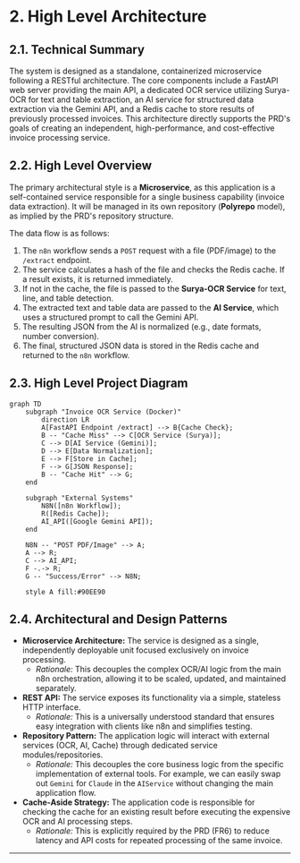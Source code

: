 # 2. High Level Architecture

## 2.1. Technical Summary

The system is designed as a standalone, containerized microservice following a RESTful architecture. The core components include a FastAPI web server providing the main API, a dedicated OCR service utilizing Surya-OCR for text and table extraction, an AI service for structured data extraction via the Gemini API, and a Redis cache to store results of previously processed invoices. This architecture directly supports the PRD's goals of creating an independent, high-performance, and cost-effective invoice processing service.

## 2.2. High Level Overview

The primary architectural style is a **Microservice**, as this application is a self-contained service responsible for a single business capability (invoice data extraction). It will be managed in its own repository (**Polyrepo** model), as implied by the PRD's repository structure.

The data flow is as follows:
1.  The `n8n` workflow sends a `POST` request with a file (PDF/image) to the `/extract` endpoint.
2.  The service calculates a hash of the file and checks the Redis cache. If a result exists, it is returned immediately.
3.  If not in the cache, the file is passed to the **Surya-OCR Service** for text, line, and table detection.
4.  The extracted text and table data are passed to the **AI Service**, which uses a structured prompt to call the Gemini API.
5.  The resulting JSON from the AI is normalized (e.g., date formats, number conversion).
6.  The final, structured JSON data is stored in the Redis cache and returned to the `n8n` workflow.

## 2.3. High Level Project Diagram

```mermaid
graph TD
    subgraph "Invoice OCR Service (Docker)"
        direction LR
        A[FastAPI Endpoint /extract] --> B{Cache Check};
        B -- "Cache Miss" --> C[OCR Service (Surya)];
        C --> D[AI Service (Gemini)];
        D --> E[Data Normalization];
        E --> F[Store in Cache];
        F --> G[JSON Response];
        B -- "Cache Hit" --> G;
    end

    subgraph "External Systems"
        N8N([n8n Workflow]);
        R([Redis Cache]);
        AI_API([Google Gemini API]);
    end

    N8N -- "POST PDF/Image" --> A;
    A --> R;
    C --> AI_API;
    F -.-> R;
    G -- "Success/Error" --> N8N;

    style A fill:#90EE90
```

## 2.4. Architectural and Design Patterns

- **Microservice Architecture:** The service is designed as a single, independently deployable unit focused exclusively on invoice processing.
    - _Rationale:_ This decouples the complex OCR/AI logic from the main n8n orchestration, allowing it to be scaled, updated, and maintained separately.
- **REST API:** The service exposes its functionality via a simple, stateless HTTP interface.
    - _Rationale:_ This is a universally understood standard that ensures easy integration with clients like n8n and simplifies testing.
- **Repository Pattern:** The application logic will interact with external services (OCR, AI, Cache) through dedicated service modules/repositories.
    - _Rationale:_ This decouples the core business logic from the specific implementation of external tools. For example, we can easily swap out `Gemini` for `Claude` in the `AIService` without changing the main application flow.
- **Cache-Aside Strategy:** The application code is responsible for checking the cache for an existing result before executing the expensive OCR and AI processing steps.
    - _Rationale:_ This is explicitly required by the PRD (FR6) to reduce latency and API costs for repeated processing of the same invoice.

---
